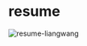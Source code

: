 # resume
![resume-liangwang](https://user-images.githubusercontent.com/21259611/34938902-c5442838-f99e-11e7-9fdd-fc35eca4d1f2.jpg)
